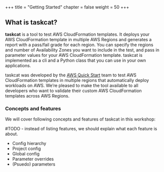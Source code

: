 +++
title = "Getting Started"
chapter = false
weight = 50
+++


## What is taskcat?
**taskcat** is a tool to test AWS CloudFormation templates. It deploys your AWS 
CloudFormation template in multiple AWS Regions and generates a report with a pass/fail 
grade for each region. You can specify the regions and number of Availability Zones you 
want to include in the test, and pass in parameter values for your AWS CloudFormation 
template. taskcat is implemented as a cli and a Python class that you can use in your 
own applications.

taskcat was developed by the [AWS Quick Start](https://aws.amazon.com/quickstart/) team to test AWS CloudFormation templates in multiple regions
that automatically deploy workloads on AWS. We’re pleased to make the tool available to 
all developers who want to validate their custom AWS CloudFormation templates across AWS 
Regions.

### Concepts and features

We will cover following concepts and features of taskcat in this workshop:

#TODO - instead of listing features, we should explain what each feature is about. 

- Config hierarchy
- Project config
- Global config
- Parameter overrides
- (Psuedo) parameters
